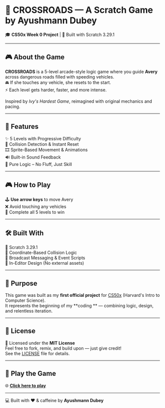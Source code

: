 # 🚦 CROSSROADS — A Scratch Game by Ayushmann Dubey

🎓 **CS50x Week 0 Project** | 🧱 Built with Scratch 3.29.1

---

## 🎮 About the Game

**CROSSROADS** is a 5-level arcade-style logic game where you guide **Avery** across dangerous roads filled with speeding vehicles.  
🚘 If she touches any vehicle, she resets to the start.  
⚡ Each level gets harder, faster, and more intense.

Inspired by *Ivy's Hardest Game*, reimagined with original mechanics and pacing.

---

## 🧩 Features

✨ 5 Levels with Progressive Difficulty  
🎯 Collision Detection & Instant Reset  
🎞️ Sprite-Based Movement & Animations  
🔊 Built-in Sound Feedback  
🧠 Pure Logic – No Fluff, Just Skill

---

## 🎮 How to Play

🕹️ **Use arrow keys** to move Avery  
❌ Avoid touching any vehicles  
🚀 Complete all 5 levels to win

---

## 🛠️ Built With

🔧 Scratch 3.29.1  
🧠 Coordinate-Based Collision Logic  
📡 Broadcast Messaging & Event Scripts  
🎨 In-Editor Design (No external assets)

---

## 🎯 Purpose

This game was built as my **first official project** for [CS50x](https://cs50.harvard.edu/x/) (Harvard's Intro to Computer Science).  
It represents the beginning of my **coding ** — combining logic, design, and relentless iteration.

---

## 📜 License

📄 Licensed under the **MIT License**  
Feel free to fork, remix, and build upon — just give credit!  
See the [LICENSE](LICENSE) file for details.

---

## 🔗 Play the Game

🌐 [**Click here to play**](https://scratch.mit.edu/projects/1191152134)  


---

💻 Built with ❤️ & caffeine by **Ayushmann Dubey**
